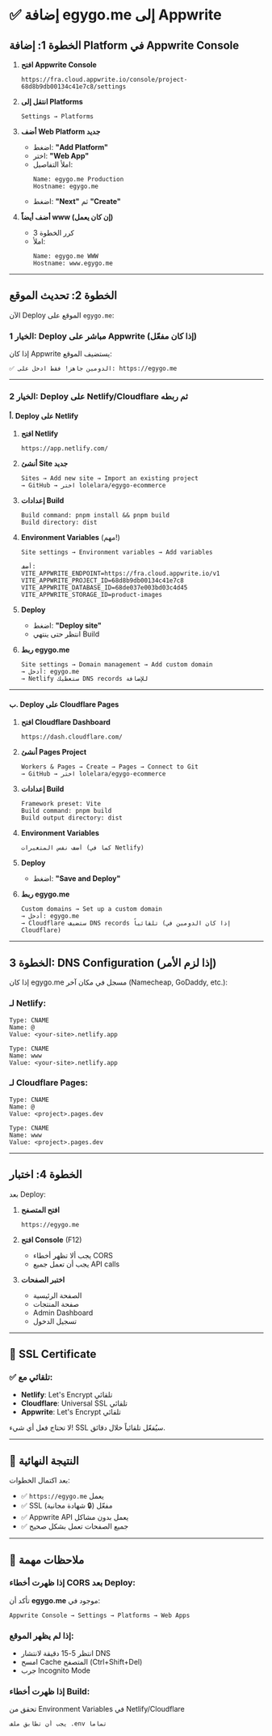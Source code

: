 # ✅ إضافة egygo.me إلى Appwrite

## الخطوة 1: إضافة Platform في Appwrite Console

1. **افتح Appwrite Console**
   ```
   https://fra.cloud.appwrite.io/console/project-68d8b9db00134c41e7c8/settings
   ```

2. **انتقل إلى Platforms**
   ```
   Settings → Platforms
   ```

3. **أضف Web Platform جديد**
   - اضغط: **"Add Platform"**
   - اختر: **"Web App"**
   - املأ التفاصيل:
     ```
     Name: egygo.me Production
     Hostname: egygo.me
     ```
   - اضغط: **"Next"** ثم **"Create"**

4. **أضف أيضاً www (إن كان يعمل)**
   - كرر الخطوة 3
   - املأ:
     ```
     Name: egygo.me WWW
     Hostname: www.egygo.me
     ```

---

## الخطوة 2: تحديث الموقع

الآن Deploy الموقع على `egygo.me`:

### الخيار 1: Deploy مباشر على Appwrite (إذا كان مفعّل)

إذا كان Appwrite يستضيف الموقع:
```
✅ الدومين جاهز! فقط ادخل على: https://egygo.me
```

---

### الخيار 2: Deploy على Netlify/Cloudflare ثم ربطه

#### أ. Deploy على Netlify

1. **افتح Netlify**
   ```
   https://app.netlify.com/
   ```

2. **أنشئ Site جديد**
   ```
   Sites → Add new site → Import an existing project
   → GitHub → اختر lolelara/egygo-ecommerce
   ```

3. **إعدادات Build**
   ```
   Build command: pnpm install && pnpm build
   Build directory: dist
   ```

4. **Environment Variables** (مهم!)
   ```
   Site settings → Environment variables → Add variables
   
   أضف:
   VITE_APPWRITE_ENDPOINT=https://fra.cloud.appwrite.io/v1
   VITE_APPWRITE_PROJECT_ID=68d8b9db00134c41e7c8
   VITE_APPWRITE_DATABASE_ID=68de037e003bd03c4d45
   VITE_APPWRITE_STORAGE_ID=product-images
   ```

5. **Deploy**
   - اضغط: **"Deploy site"**
   - انتظر حتى ينتهي Build

6. **ربط egygo.me**
   ```
   Site settings → Domain management → Add custom domain
   → أدخل: egygo.me
   → Netlify ستعطيك DNS records للإضافة
   ```

---

#### ب. Deploy على Cloudflare Pages

1. **افتح Cloudflare Dashboard**
   ```
   https://dash.cloudflare.com/
   ```

2. **أنشئ Pages Project**
   ```
   Workers & Pages → Create → Pages → Connect to Git
   → GitHub → اختر lolelara/egygo-ecommerce
   ```

3. **إعدادات Build**
   ```
   Framework preset: Vite
   Build command: pnpm build
   Build output directory: dist
   ```

4. **Environment Variables**
   ```
   أضف نفس المتغيرات (كما في Netlify)
   ```

5. **Deploy**
   - اضغط: **"Save and Deploy"**

6. **ربط egygo.me**
   ```
   Custom domains → Set up a custom domain
   → أدخل: egygo.me
   → Cloudflare ستضيف DNS records تلقائياً (إذا كان الدومين في Cloudflare)
   ```

---

## الخطوة 3: DNS Configuration (إذا لزم الأمر)

إذا كان egygo.me مسجل في مكان آخر (Namecheap, GoDaddy, etc.):

### لـ Netlify:
```
Type: CNAME
Name: @
Value: <your-site>.netlify.app

Type: CNAME
Name: www
Value: <your-site>.netlify.app
```

### لـ Cloudflare Pages:
```
Type: CNAME
Name: @
Value: <project>.pages.dev

Type: CNAME  
Name: www
Value: <project>.pages.dev
```

---

## الخطوة 4: اختبار

بعد Deploy:

1. **افتح المتصفح**
   ```
   https://egygo.me
   ```

2. **افتح Console** (F12)
   - يجب ألا تظهر أخطاء CORS
   - يجب أن تعمل جميع API calls

3. **اختبر الصفحات**
   - الصفحة الرئيسية
   - صفحة المنتجات
   - Admin Dashboard
   - تسجيل الدخول

---

## 🔐 SSL Certificate

### ✅ تلقائي مع:
- **Netlify**: Let's Encrypt تلقائي
- **Cloudflare**: Universal SSL تلقائي
- **Appwrite**: Let's Encrypt تلقائي

لا تحتاج فعل أي شيء! SSL سيُفعّل تلقائياً خلال دقائق.

---

## 🚀 النتيجة النهائية

بعد اكتمال الخطوات:
- ✅ `https://egygo.me` يعمل
- ✅ SSL مفعّل (🔒 شهادة مجانية)
- ✅ Appwrite API يعمل بدون مشاكل
- ✅ جميع الصفحات تعمل بشكل صحيح

---

## 📝 ملاحظات مهمة

### إذا ظهرت أخطاء CORS بعد Deploy:
تأكد أن **egygo.me** موجود في:
```
Appwrite Console → Settings → Platforms → Web Apps
```

### إذا لم يظهر الموقع:
- انتظر 5-15 دقيقة لانتشار DNS
- امسح Cache المتصفح (Ctrl+Shift+Del)
- جرب Incognito Mode

### إذا ظهرت أخطاء Build:
تحقق من Environment Variables في Netlify/Cloudflare
```
يجب أن تطابق ملف .env تماماً
```
